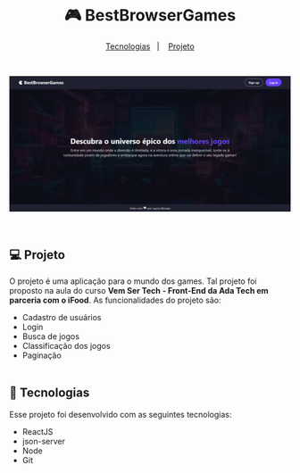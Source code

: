 <h1 align="center"> 🎮 BestBrowserGames </h1>


<p align="center">
  <a href="#-tecnologias">Tecnologias</a>&nbsp;&nbsp;&nbsp;|&nbsp;&nbsp;&nbsp;
  <a href="#-projeto">Projeto</a>
</p>

<br>

<p align="center">
  <img alt="Preview do projeto" src="./src/assets/preview-1.png">
</p>

<br>

## 💻 Projeto

O projeto é uma aplicação para o mundo dos games. Tal projeto foi proposto na aula do curso **Vem Ser Tech - Front-End da Ada Tech em parceria com o iFood**. As funcionalidades do projeto são: 

- Cadastro de usuários
- Login
- Busca de jogos
- Classificação dos jogos
- Paginação
<br><br>

## 🚀 Tecnologias

Esse projeto foi desenvolvido com as seguintes tecnologias:

- ReactJS
- json-server
- Node
- Git
<br><br>

